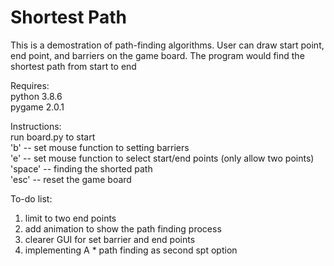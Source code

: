 # Shortest Path

This is a demostration of path-finding algorithms. User can draw start point, end point, and barriers on the game board.  The program would find the shortest path from start to end

Requires:  
python 3.8.6  
pygame 2.0.1  
  
Instructions:  
run board.py to start  
'b' -- set mouse function to setting barriers  
'e' -- set mouse function to select start/end points (only allow two points)  
'space' -- finding the shorted path  
'esc' -- reset the game board  

To-do list:  
1. limit to two end points
2. add animation to show the path finding process
3. clearer GUI for set barrier and end points
4. implementing A * path finding as second spt option
